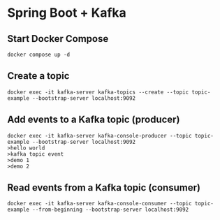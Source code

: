 # Spring Boot + Kafka

## Start Docker Compose

```shell
docker compose up -d
```

## Create a topic

```shell
docker exec -it kafka-server kafka-topics --create --topic topic-example --bootstrap-server localhost:9092
```

## Add events to a Kafka topic (producer)

```shell
docker exec -it kafka-server kafka-console-producer --topic topic-example --bootstrap-server localhost:9092
>hello world
>kafka topic event
>demo 1
>demo 2
```

## Read events from a Kafka topic (consumer)

```shell
docker exec -it kafka-server kafka-console-consumer --topic topic-example --from-beginning --bootstrap-server localhost:9092
```
